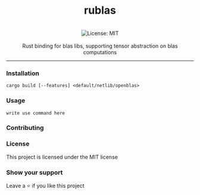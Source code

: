 <div align="center">
<h1 align="center">rublas</h1>
<br />
<img alt="License: MIT" src="https://img.shields.io/badge/License-MIT-blue.svg" /><br>
<br>
Rust binding for blas libs, supporting tensor abstraction on blas computations
</div>

***

### Installation
```
cargo build [--features] <default/netlib/openblas>
```

### Usage
```
write use command here
```

### Contributing

### License
This project is licensed under the MIT license
### Show your support
Leave a ⭐ if you like this project
